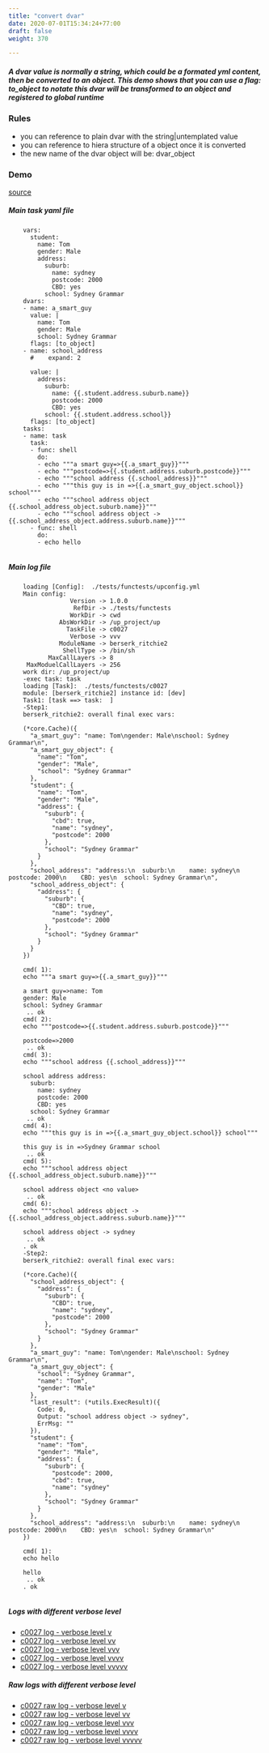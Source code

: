 ```yaml
---
title: "convert dvar"
date: 2020-07-01T15:34:24+77:00
draft: false
weight: 370

---
```


##### A dvar value is normally a string, which could be a formated yml content, then be converted to an object. This demo shows that you can use a flag: to_object to notate this dvar will be transformed to an object and registered to global runtime


### Rules


* you can reference to plain dvar with the string|untemplated value
* you can reference to hiera structure of a object once it is converted
* the new name of the dvar object will be: dvar_object











### Demo








[source](https://github.com/upcmd/up/blob/master/tests/functests/c0027.yml)

##### Main task yaml file
```
    vars:
      student:
        name: Tom
        gender: Male
        address:
          suburb:
            name: sydney
            postcode: 2000
            CBD: yes
          school: Sydney Grammar
    dvars:
    - name: a_smart_guy
      value: |
        name: Tom
        gender: Male
        school: Sydney Grammar
      flags: [to_object]
    - name: school_address
      #    expand: 2
    
      value: |
        address:
          suburb:
            name: {{.student.address.suburb.name}}
            postcode: 2000
            CBD: yes
          school: {{.student.address.school}}
      flags: [to_object]
    tasks:
    - name: task
      task:
      - func: shell
        do:
        - echo """a smart guy=>{{.a_smart_guy}}"""
        - echo """postcode=>{{.student.address.suburb.postcode}}"""
        - echo """school address {{.school_address}}"""
        - echo """this guy is in =>{{.a_smart_guy_object.school}} school"""
        - echo """school address object {{.school_address_object.suburb.name}}"""
        - echo """school address object -> {{.school_address_object.address.suburb.name}}"""
      - func: shell
        do:
        - echo hello
    
```
##### Main log file
```
    loading [Config]:  ./tests/functests/upconfig.yml
    Main config:
                 Version -> 1.0.0
                  RefDir -> ./tests/functests
                 WorkDir -> cwd
              AbsWorkDir -> /up_project/up
                TaskFile -> c0027
                 Verbose -> vvv
              ModuleName -> berserk_ritchie2
               ShellType -> /bin/sh
           MaxCallLayers -> 8
     MaxModuelCallLayers -> 256
    work dir: /up_project/up
    -exec task: task
    loading [Task]:  ./tests/functests/c0027
    module: [berserk_ritchie2] instance id: [dev]
    Task1: [task ==> task:  ]
    -Step1:
    berserk_ritchie2: overall final exec vars:
    
    (*core.Cache)({
      "a_smart_guy": "name: Tom\ngender: Male\nschool: Sydney Grammar\n",
      "a_smart_guy_object": {
        "name": "Tom",
        "gender": "Male",
        "school": "Sydney Grammar"
      },
      "student": {
        "name": "Tom",
        "gender": "Male",
        "address": {
          "suburb": {
            "cbd": true,
            "name": "sydney",
            "postcode": 2000
          },
          "school": "Sydney Grammar"
        }
      },
      "school_address": "address:\n  suburb:\n    name: sydney\n    postcode: 2000\n    CBD: yes\n  school: Sydney Grammar\n",
      "school_address_object": {
        "address": {
          "suburb": {
            "CBD": true,
            "name": "sydney",
            "postcode": 2000
          },
          "school": "Sydney Grammar"
        }
      }
    })
    
    cmd( 1):
    echo """a smart guy=>{{.a_smart_guy}}"""
    
    a smart guy=>name: Tom
    gender: Male
    school: Sydney Grammar
     .. ok
    cmd( 2):
    echo """postcode=>{{.student.address.suburb.postcode}}"""
    
    postcode=>2000
     .. ok
    cmd( 3):
    echo """school address {{.school_address}}"""
    
    school address address:
      suburb:
        name: sydney
        postcode: 2000
        CBD: yes
      school: Sydney Grammar
     .. ok
    cmd( 4):
    echo """this guy is in =>{{.a_smart_guy_object.school}} school"""
    
    this guy is in =>Sydney Grammar school
     .. ok
    cmd( 5):
    echo """school address object {{.school_address_object.suburb.name}}"""
    
    school address object <no value>
     .. ok
    cmd( 6):
    echo """school address object -> {{.school_address_object.address.suburb.name}}"""
    
    school address object -> sydney
     .. ok
    . ok
    -Step2:
    berserk_ritchie2: overall final exec vars:
    
    (*core.Cache)({
      "school_address_object": {
        "address": {
          "suburb": {
            "CBD": true,
            "name": "sydney",
            "postcode": 2000
          },
          "school": "Sydney Grammar"
        }
      },
      "a_smart_guy": "name: Tom\ngender: Male\nschool: Sydney Grammar\n",
      "a_smart_guy_object": {
        "school": "Sydney Grammar",
        "name": "Tom",
        "gender": "Male"
      },
      "last_result": (*utils.ExecResult)({
        Code: 0,
        Output: "school address object -> sydney",
        ErrMsg: ""
      }),
      "student": {
        "name": "Tom",
        "gender": "Male",
        "address": {
          "suburb": {
            "postcode": 2000,
            "cbd": true,
            "name": "sydney"
          },
          "school": "Sydney Grammar"
        }
      },
      "school_address": "address:\n  suburb:\n    name: sydney\n    postcode: 2000\n    CBD: yes\n  school: Sydney Grammar\n"
    })
    
    cmd( 1):
    echo hello
    
    hello
     .. ok
    . ok
    
```


##### Logs with different verbose level
* [c0027 log - verbose level v](../../logs/c0027_v)
* [c0027 log - verbose level vv](../../logs/c0027_vv)
* [c0027 log - verbose level vvv](../../logs/c0027_vvvv)
* [c0027 log - verbose level vvvv](../../logs/c0027_vvvv)
* [c0027 log - verbose level vvvvv](../../logs/c0027_vvvvv)

##### Raw logs with different verbose level
* [c0027 raw log - verbose level v](../../reflogs/c0027_v.log)
* [c0027 raw log - verbose level vv](../../reflogs/c0027_vv.log)
* [c0027 raw log - verbose level vvv](../../reflogs/c0027_vvv.log)
* [c0027 raw log - verbose level vvvv](../../reflogs/c0027_vvvv.log)
* [c0027 raw log - verbose level vvvvv](../../reflogs/c0027_vvvvv.log)







